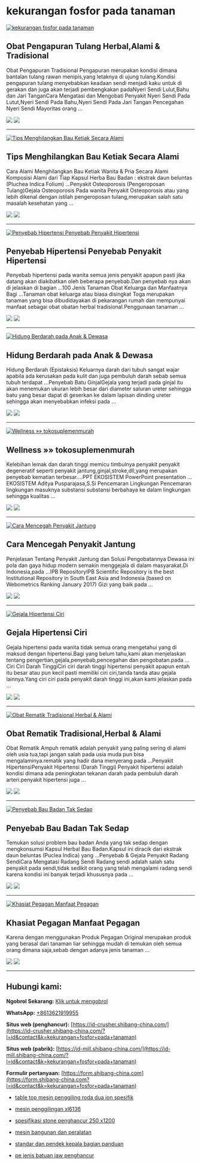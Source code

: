 # kekurangan fosfor pada tanaman

<a href="https://swt.shibang-china.com/?l=id&img&k=kekurangan+fosfor+pada+tanaman" target="_blank">![kekurangan fosfor pada tanaman](http://static.shibang-china.com/all-800x300/765.jpg)</a>

## Obat Pengapuran Tulang Herbal,Alami & Tradisional
Obat Pengapuran Tradisional Pengapuran merupakan kondisi dimana bantalan tulang rawan menipis,yang letaknya di ujung tulang.Kondisi pengapuran tulang menyebabkan keadaan sendi menjadi kaku untuk di gerakan dan juga akan terjadi pembengkakan padaNyeri Sendi Lulut,Bahu dan Jari TanganCara Mengatasi dan Mengobati Penyakit Nyeri Sendi Pada Lutut,Nyeri Sendi Pada Bahu,Nyeri Sendi Pada Jari Tangan Pencegahan Nyeri Sendi Mayoritas orang …


<a href="https://whatsapp.shibangsoft.com/WhatsApp.php" target="_blank" title="WhatsApp">![](http://static.shibang-china.com/icon/whatsapp.png)</a> <a href="https://swt.shibang-china.com/?l=id&icon&k=kekurangan+fosfor+pada+tanaman" target="_blank">![](http://static.shibang-china.com/icon/chat-id.png)</a>

---

<a href="https://swt.shibang-china.com/?l=id&img&k=kekurangan+fosfor+pada+tanaman" target="_blank">![Tips Menghilangkan Bau Ketiak Secara Alami](http://static.shibang-china.com/all-800x300/855.jpg)</a>

## Tips Menghilangkan Bau Ketiak Secara Alami
Cara Alami Menghilangkan Bau Ketiak Wanita & Pria Secara Alami Komposisi Alami dari Tiap Kapsul Herba Bau Badan : ekstrak daun beluntas (Pluchea Indica Folium) …Penyakit Osteoporosis (Pengeroposan Tulang)Gejala Osteoporosis Pada wanita Penyakit Osteoporosis atau yang lebih dikenal dengan istilah pengeroposan tulang,merupakan salah satu masalah kesehatan yang …


<a href="https://whatsapp.shibangsoft.com/WhatsApp.php" target="_blank" title="WhatsApp">![](http://static.shibang-china.com/icon/whatsapp.png)</a> <a href="https://swt.shibang-china.com/?l=id&icon&k=kekurangan+fosfor+pada+tanaman" target="_blank">![](http://static.shibang-china.com/icon/chat-id.png)</a>

---

<a href="https://swt.shibang-china.com/?l=id&img&k=kekurangan+fosfor+pada+tanaman" target="_blank">![Penyebab Hipertensi Penyebab Penyakit Hipertensi](http://static.shibang-china.com/all-800x300/419.jpg)</a>

## Penyebab Hipertensi Penyebab Penyakit Hipertensi
Penyebab hipertensi pada wanita semua jenis penyakit apapun pasti jika datang akan diakibatkan oleh beberapa penyebab.Dan penyebab nya akan di jelaskan di bagian …100 Jenis Tanaman Obat Keluarga dan Manfaatnya Bagi …Tanaman obat keluarga atau biasa disingkat Toga merupakan tanaman yang bisa dibudidayakan di pekarangan rumah dan mempunyai manfaat sebagai obat obatan herbal tradisional.Penggunaan tanaman …


<a href="https://whatsapp.shibangsoft.com/WhatsApp.php" target="_blank" title="WhatsApp">![](http://static.shibang-china.com/icon/whatsapp.png)</a> <a href="https://swt.shibang-china.com/?l=id&icon&k=kekurangan+fosfor+pada+tanaman" target="_blank">![](http://static.shibang-china.com/icon/chat-id.png)</a>

---

<a href="https://swt.shibang-china.com/?l=id&img&k=kekurangan+fosfor+pada+tanaman" target="_blank">![Hidung Berdarah pada Anak & Dewasa](http://static.shibang-china.com/all-800x300/1310.jpg)</a>

## Hidung Berdarah pada Anak & Dewasa
Hidung Berdarah (Epistaksis) Keluarnya darah dari tubuh sangat wajar apabila ada kerusakan pada kulit dan juga pembuluh darah sebab semua tubuh terdapat …Penyebab Batu GinjalGejala yang terjadi pada ginjal itu akan menemukan ukuran lebih besar dari diameter saluran ureter sehingga batu yang besar dapat di geserkan ke dalam lapisan dinding ureter sehingga akan menyebabkan infeksi pada …


<a href="https://whatsapp.shibangsoft.com/WhatsApp.php" target="_blank" title="WhatsApp">![](http://static.shibang-china.com/icon/whatsapp.png)</a> <a href="https://swt.shibang-china.com/?l=id&icon&k=kekurangan+fosfor+pada+tanaman" target="_blank">![](http://static.shibang-china.com/icon/chat-id.png)</a>

---

<a href="https://swt.shibang-china.com/?l=id&img&k=kekurangan+fosfor+pada+tanaman" target="_blank">![Wellness »» tokosuplemenmurah](http://static.shibang-china.com/all-800x300/1118.jpg)</a>

## Wellness »» tokosuplemenmurah
Kelebihan lemak dan darah tinggi memicu timbulnya penyakit penyakit degeneratif seperti penyakit jantung,ginjal,stroke,dll,yang merupakan penyebab kematian terbesar.…PPT EKOSISTEM PowerPoint presentation …EKOSISTEM Aditya Pusparajasa,S.Si Pencemaran Lingkungan Pencemaran lingkungan masuknya substansi substansi berbahaya ke dalam lingkungan sehingga kualitas …


<a href="https://whatsapp.shibangsoft.com/WhatsApp.php" target="_blank" title="WhatsApp">![](http://static.shibang-china.com/icon/whatsapp.png)</a> <a href="https://swt.shibang-china.com/?l=id&icon&k=kekurangan+fosfor+pada+tanaman" target="_blank">![](http://static.shibang-china.com/icon/chat-id.png)</a>

---

<a href="https://swt.shibang-china.com/?l=id&img&k=kekurangan+fosfor+pada+tanaman" target="_blank">![Cara Mencegah Penyakit Jantung](http://static.shibang-china.com/all-800x300/787.jpg)</a>

## Cara Mencegah Penyakit Jantung
Penjelasan Tentang Penyakit Jantung dan Solusi Pengobatannya Dewasa ini pola dan gaya hidup modern semakin menggejala di dalam masyarakat.Di Indonesia,pada …IPB RepositoryIPB Scientific Repository is the best Institutional Repository in South East Asia and Indonesia (based on Webometrics Ranking January 2017) Gizi yang baik pada …


<a href="https://whatsapp.shibangsoft.com/WhatsApp.php" target="_blank" title="WhatsApp">![](http://static.shibang-china.com/icon/whatsapp.png)</a> <a href="https://swt.shibang-china.com/?l=id&icon&k=kekurangan+fosfor+pada+tanaman" target="_blank">![](http://static.shibang-china.com/icon/chat-id.png)</a>

---

<a href="https://swt.shibang-china.com/?l=id&img&k=kekurangan+fosfor+pada+tanaman" target="_blank">![Gejala Hipertensi Ciri](http://static.shibang-china.com/all-800x300/886.jpg)</a>

## Gejala Hipertensi Ciri
Gejala hipertensi pada wanita tidak semua orang mengetahui yang di maksud dengan hipertensi.Bagi yang belum tahu,kami akan menjelaskan tentang pengertian,gejala,penyebab,pencegahan dan pengobatan.pada …Ciri Ciri Darah TinggiCiri ciri darah tinggi hipertensi penyakit apapun entah itu besar atau pun kecil pasti memiliki ciri ciri,tanda tanda atau gejala lainnya.Yang ciri ciri pada penyakit darah tinggi ini,akan kami jelaskan pada …


<a href="https://whatsapp.shibangsoft.com/WhatsApp.php" target="_blank" title="WhatsApp">![](http://static.shibang-china.com/icon/whatsapp.png)</a> <a href="https://swt.shibang-china.com/?l=id&icon&k=kekurangan+fosfor+pada+tanaman" target="_blank">![](http://static.shibang-china.com/icon/chat-id.png)</a>

---

<a href="https://swt.shibang-china.com/?l=id&img&k=kekurangan+fosfor+pada+tanaman" target="_blank">![Obat Rematik Tradisional,Herbal & Alami](http://static.shibang-china.com/all-800x300/1276.jpg)</a>

## Obat Rematik Tradisional,Herbal & Alami
Obat Rematik Ampuh rematik adalah penyakit yang paling sering di alami oleh usia tua,tapi jangan salah pada usia muda pun bisa mengalaminya.rematik yang hadir dana menyerang pada …Penyakit HipertensiPenyakit Hipertensi (Darah Tinggi) Penyakit hipertensi adalah kondisi dimana ada peningkatan tekanan darah pada pembuluh darah arteri.penyakit hipertensi juga …


<a href="https://whatsapp.shibangsoft.com/WhatsApp.php" target="_blank" title="WhatsApp">![](http://static.shibang-china.com/icon/whatsapp.png)</a> <a href="https://swt.shibang-china.com/?l=id&icon&k=kekurangan+fosfor+pada+tanaman" target="_blank">![](http://static.shibang-china.com/icon/chat-id.png)</a>

---

<a href="https://swt.shibang-china.com/?l=id&img&k=kekurangan+fosfor+pada+tanaman" target="_blank">![Penyebab Bau Badan Tak Sedap](http://static.shibang-china.com/all-800x300/1127.jpg)</a>

## Penyebab Bau Badan Tak Sedap
Temukan solusi problem bau badan Anda yang tak sedap dengan mengkonsumsi Kapsul Herbal Bau Badan.Kapsul ini diracik dari ekstrak daun beluntas (Puclea Indica) yang …Penyebab & Gejala Penyakit Radang SendiCara Mengatasi Radang Sendi Radang sendi adalah salah satu penyakit pada sendi,tidak sedikit orang yang telah mengalami radang sendi karena kondisi ini banyak terjadi khususnya pada …


<a href="https://whatsapp.shibangsoft.com/WhatsApp.php" target="_blank" title="WhatsApp">![](http://static.shibang-china.com/icon/whatsapp.png)</a> <a href="https://swt.shibang-china.com/?l=id&icon&k=kekurangan+fosfor+pada+tanaman" target="_blank">![](http://static.shibang-china.com/icon/chat-id.png)</a>

---

<a href="https://swt.shibang-china.com/?l=id&img&k=kekurangan+fosfor+pada+tanaman" target="_blank">![Khasiat Pegagan Manfaat Pegagan](http://static.shibang-china.com/all-800x300/1204.jpg)</a>

## Khasiat Pegagan Manfaat Pegagan
Karena dengan menggunakan Produk Pegagan Original merupakan produk yang berasal dari tanaman liar sehingga mudah di temukan oleh semua orang dimana saja,sebab dengan adanya jenis tanaman …

<a href="https://whatsapp.shibangsoft.com/WhatsApp.php" target="_blank" title="WhatsApp">![](http://static.shibang-china.com/icon/whatsapp.png)</a> <a href="https://swt.shibang-china.com/?l=id&icon&k=kekurangan+fosfor+pada+tanaman" target="_blank">![](http://static.shibang-china.com/icon/chat-id.png)</a>

---
## Hubungi kami:

**Ngobrol Sekarang:** [Klik untuk mengobrol](https://swt.shibang-china.com?l=id&contact&k=kekurangan+fosfor+pada+tanaman)

**WhatsApp:**  [+8613621919955](https://whatsapp.shibangsoft.com/WhatsApp.php)

**Situs web (penghancur):** [https://id-crusher.shibang-china.com/](https://id-crusher.shibang-china.com/?l=id&contact&k=kekurangan+fosfor+pada+tanaman)

**Situs web (pabrik):** [https://id-mill.shibang-china.com/](https://id-mill.shibang-china.com/?l=id&contact&k=kekurangan+fosfor+pada+tanaman)

**Formulir pertanyaan:** [https://form.shibang-china.com](https://form.shibang-china.com?l=id&contact&k=kekurangan+fosfor+pada+tanaman)

* [table top mesin penggiling roda dua ion spesifik](../40/table%20top%20mesin%20penggiling%20roda%20dua%20ion%20spesifik.md)

* [mesin penggilingan xl6136](../35/mesin%20penggilingan%20xl6136.md)

* [spesifikasi stone penghancur 250 x1200](../39/spesifikasi%20stone%20penghancur%20250%20x1200.md)

* [mesin bangunan dan peralatan](../39/mesin%20bangunan%20dan%20peralatan.md)

* [standar dan pendek kepala bagian panduan](../33/standar%20dan%20pendek%20kepala%20bagian%20panduan.md)

* [pe jenis batuan jaw penghancur](../39/pe%20jenis%20batuan%20jaw%20penghancur.md)